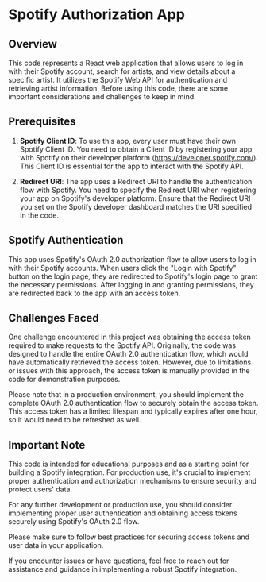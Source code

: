 # Spotify Authorization App

## Overview

This code represents a React web application that allows users to log in with their Spotify account, search for artists, and view details about a specific artist. It utilizes the Spotify Web API for authentication and retrieving artist information. Before using this code, there are some important considerations and challenges to keep in mind.

## Prerequisites

1. **Spotify Client ID**: To use this app, every user must have their own Spotify Client ID. You need to obtain a Client ID by registering your app with Spotify on their developer platform (https://developer.spotify.com/). This Client ID is essential for the app to interact with the Spotify API.

2. **Redirect URI**: The app uses a Redirect URI to handle the authentication flow with Spotify. You need to specify the Redirect URI when registering your app on Spotify's developer platform. Ensure that the Redirect URI you set on the Spotify developer dashboard matches the URI specified in the code.

## Spotify Authentication

This app uses Spotify's OAuth 2.0 authorization flow to allow users to log in with their Spotify accounts. When users click the "Login with Spotify" button on the login page, they are redirected to Spotify's login page to grant the necessary permissions. After logging in and granting permissions, they are redirected back to the app with an access token.

## Challenges Faced

One challenge encountered in this project was obtaining the access token required to make requests to the Spotify API. Originally, the code was designed to handle the entire OAuth 2.0 authentication flow, which would have automatically retrieved the access token. However, due to limitations or issues with this approach, the access token is manually provided in the code for demonstration purposes.

Please note that in a production environment, you should implement the complete OAuth 2.0 authentication flow to securely obtain the access token. This access token has a limited lifespan and typically expires after one hour, so it would need to be refreshed as well.

## Important Note

This code is intended for educational purposes and as a starting point for building a Spotify integration. For production use, it's crucial to implement proper authentication and authorization mechanisms to ensure security and protect users' data.

For any further development or production use, you should consider implementing proper user authentication and obtaining access tokens securely using Spotify's OAuth 2.0 flow.

Please make sure to follow best practices for securing access tokens and user data in your application.

If you encounter issues or have questions, feel free to reach out for assistance and guidance in implementing a robust Spotify integration.

